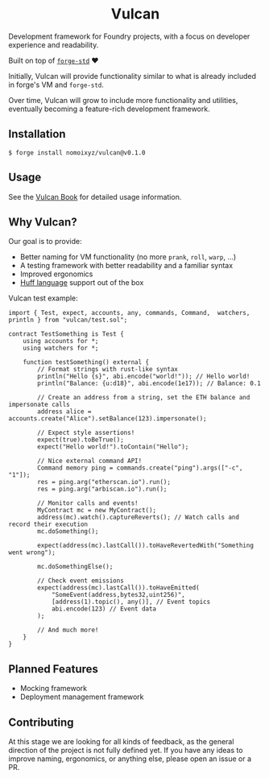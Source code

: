 <h1 align=center>
    Vulcan
</h1>

Development framework for Foundry projects, with a focus on developer experience and readability.

Built on top of [`forge-std`](https://github.com/foundry-rs/forge-std) :heart:

Initially, Vulcan will provide functionality similar to what is already included in forge's VM and `forge-std`.

Over time, Vulcan will grow to include more functionality and utilities, eventually becoming a feature-rich development framework.

## Installation

```
$ forge install nomoixyz/vulcan@v0.1.0
```

## Usage

See the [Vulcan Book](https://nomoixyz.github.io/vulcan/) for detailed usage information.

## Why Vulcan?

Our goal is to provide:
 
- Better naming for VM functionality (no more `prank`, `roll`, `warp`, ...)
- A testing framework with better readability and a familiar syntax
- Improved ergonomics
- [Huff language](https://huff.sh/) support out of the box

Vulcan test example:

```solidity
import { Test, expect, accounts, any, commands, Command,  watchers, println } from "vulcan/test.sol";

contract TestSomething is Test {
    using accounts for *;
    using watchers for *;

    function testSomething() external {
		// Format strings with rust-like syntax
        println("Hello {s}", abi.encode("world!")); // Hello world!
        println("Balance: {u:d18}", abi.encode(1e17)); // Balance: 0.1

        // Create an address from a string, set the ETH balance and impersonate calls
        address alice = accounts.create("Alice").setBalance(123).impersonate();

		// Expect style assertions!
        expect(true).toBeTrue();
        expect("Hello world!").toContain("Hello");

        // Nice external command API!
        Command memory ping = commands.create("ping").args(["-c", "1"]);
        res = ping.arg("etherscan.io").run();
        res = ping.arg("arbiscan.io").run();

        // Monitor calls and events!
        MyContract mc = new MyContract();
        address(mc).watch().captureReverts(); // Watch calls and record their execution
        mc.doSomething();

        expect(address(mc).lastCall()).toHaveRevertedWith("Something went wrong");

        mc.doSomethingElse();

        // Check event emissions
        expect(address(mc).lastCall()).toHaveEmitted(
            "SomeEvent(address,bytes32,uint256)",
            [address(1).topic(), any()], // Event topics
            abi.encode(123) // Event data
        );

        // And much more!
    }
}
```

## Planned Features

- Mocking framework
- Deployment management framework

## Contributing

At this stage we are looking for all kinds of feedback, as the general direction of the project is not fully defined yet. If you have any ideas to improve naming, ergonomics, or anything else, please open an issue or a PR.
